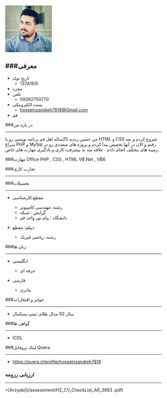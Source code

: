 

![Logo](https://github.com/hosseinzandieh/hosseinzandieh.github.io/blob/master/123.png)

###معرفی
---

+ تاریخ تولد   
  - 1374/8/6
+  مجرد 
+  تلفن 
     - 09362750770
 +  پست الکترونیکی
      -  hosseinzandieh7818@Gmail.com
 +  قم 


###در باره من

---

من حسین زندیه 25ساله اهل قم برنامه نویسی رو با HTML و CSS شروع کردم و بعد سراغ PHP و MySql رفتم و الان در آنها تخصص پیدا کردم و پروژه های متعددی رو در زمینه های مختلف انجام دادم . علاقه مند به پیشرفت کاری و یادگیری مهارت های خاص.


###مهارت
Office
PHP , CSS , HTML
VB.Net , VB6


###تجارب کاری

---

 

###تحصیلات

---


  + مقطع:کارشناسی
    - رشته: مهندسی کامپیوتر
    - گرایش : شبکه
    - دانشگاه : پیام نور واحد قم
	
	
  + دیپلم: مقطع
    - رشته: ریاضی فیزیک
    

 
###زبان ها
    
---
    
  +  انگلیسی
     - حرفه ای
 
  + فارسی
    - مادری


###جوایز و افتخارات

---

  + سال 92 مدال طلای تیمی بسکتبال
   
 
 ###گواهی ها
 
---

   + ICDL
    
    
###لینک پروفایل Quera

---

   +  https://quera.ir/profile/hosseinzandieh7818
 
 
 
 ### ارزیابی رزومه

---

+[Arzyabi](/assessment/HZ_CV_CheckList_AR_3983 .pdf)

